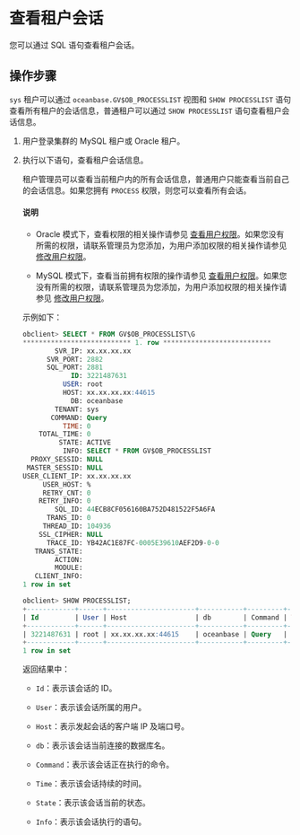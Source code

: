 # 查看租户会话

您可以通过 SQL 语句查看租户会话。

## 操作步骤

`sys` 租户可以通过 `oceanbase.GV$OB_PROCESSLIST` 视图和 `SHOW PROCESSLIST` 语句查看所有租户的会话信息，普通租户可以通过 `SHOW PROCESSLIST` 语句查看租户会话信息。

1. 用户登录集群的 MySQL 租户或 Oracle 租户。

2. 执行以下语句，查看租户会话信息。

   租户管理员可以查看当前租户内的所有会话信息，普通用户只能查看当前自己的会话信息。如果您拥有 `PROCESS` 权限，则您可以查看所有会话。

   <main id="notice" type='explain'>
   <h4>说明</h4>
   <ul>
   <li>
   <p>Oracle 模式下，查看权限的相关操作请参见 <a href="./5.manage-users-and-permissions/2.oracle-mode/4.view-user-permissions-of-oracle-mode.md">查看用户权限</a>。如果您没有所需的权限，请联系管理员为您添加，为用户添加权限的相关操作请参见 <a href="./5.manage-users-and-permissions/2.oracle-mode/5.modify-user-permissions-of-oracle-mode.md">修改用户权限</a>。</p>
   </li>
   <li>
   <p>MySQL 模式下，查看当前拥有权限的操作请参见 <a href="./5.manage-users-and-permissions/3.mysql-mode/4.view-user-permissions-of-mysql-mode.md">查看用户权限</a>。如果您没有所需的权限，请联系管理员为您添加，为用户添加权限的相关操作请参见 <a href="./5.manage-users-and-permissions/3.mysql-mode/5.modify-user-permissions-of-mysql-mode.md">修改用户权限</a>。</p>
   </li>
   </ul>
   </main>

   示例如下：

   ```sql
   obclient> SELECT * FROM GV$OB_PROCESSLIST\G
   *************************** 1. row ***************************
           SVR_IP: xx.xx.xx.xx
         SVR_PORT: 2882
         SQL_PORT: 2881
               ID: 3221487631
             USER: root
             HOST: xx.xx.xx.xx:44615
               DB: oceanbase
           TENANT: sys
          COMMAND: Query
             TIME: 0
       TOTAL_TIME: 0
            STATE: ACTIVE
             INFO: SELECT * FROM GV$OB_PROCESSLIST
     PROXY_SESSID: NULL
    MASTER_SESSID: NULL
   USER_CLIENT_IP: xx.xx.xx.xx
        USER_HOST: %
        RETRY_CNT: 0
       RETRY_INFO: 0
           SQL_ID: 44ECB8CF056160BA752D481522F5A6FA
         TRANS_ID: 0
        THREAD_ID: 104936
       SSL_CIPHER: NULL
         TRACE_ID: YB42AC1E87FC-0005E39610AEF2D9-0-0
      TRANS_STATE:
           ACTION:
           MODULE:
      CLIENT_INFO:
   1 row in set
   ```

   ```sql
   obclient> SHOW PROCESSLIST;
   +------------+------+----------------------+-----------+---------+------+--------+------------------+
   | Id         | User | Host                 | db        | Command | Time | State  | Info             |
   +------------+------+----------------------+-----------+---------+------+--------+------------------+
   | 3221487631 | root | xx.xx.xx.xx:44615    | oceanbase | Query   |    0 | ACTIVE | SHOW PROCESSLIST |
   +------------+------+----------------------+-----------+---------+------+--------+------------------+
   1 row in set
   ```

   返回结果中：

   * `Id`：表示该会话的 ID。

   * `User`：表示该会话所属的用户。

   * `Host`：表示发起会话的客户端 IP 及端口号。

   * `db`：表示该会话当前连接的数据库名。

   * `Command`：表示该会话正在执行的命令。

   * `Time`：表示该会话持续的时间。

   * `State`：表示该会话当前的状态。

   * `Info`：表示该会话执行的语句。
